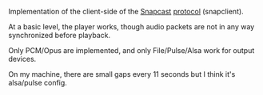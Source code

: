 Implementation of the client-side of the [Snapcast](https://github.com/badaix/snapcast) [protocol](https://github.com/badaix/snapcast/blob/develop/doc/binary_protocol.md) (snapclient).

At a basic level, the player works, though audio packets are not in any way synchronized before playback.

Only PCM/Opus are implemented, and only File/Pulse/Alsa work for output devices.

On my machine, there are small gaps every 11 seconds but I think it's alsa/pulse config.
